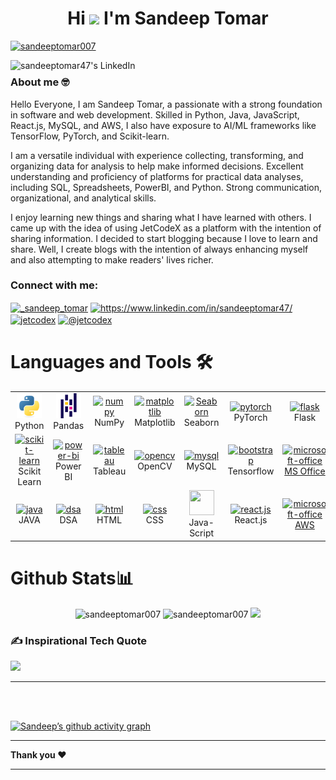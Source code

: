 <h1 align="center">Hi <img loading="lazy" src="https://raw.githubusercontent.com/iampavangandhi/iampavangandhi/master/gifs/Hi.gif" width= "28px"/> I'm Sandeep Tomar</h1><a href="#">

  <p align="left"> <img src="https://komarev.com/ghpvc/?username=sandeeptomar007&style=flat-square&label=Profile+Visitors&color=green" alt="sandeeptomar007" /> </p>

<p align="center">
<a href="https://www.linkedin.com/in/sandeeptomar47/">
    <img align = "left", alt="sandeeptomar47's LinkedIn" title="My LinkedIn Followers" src="https://img.shields.io/badge/LinkedIn-7k-blue?color=blue&label=LinkedIn&logo=linkedin&logoColor=white&style=for-the-badge" />
</a> </p>


<h1 align="center"></h1>


### About me 🤓

Hello Everyone, 
I am Sandeep Tomar, a passionate with a strong foundation in software and web development. Skilled in Python, Java, JavaScript, React.js, MySQL, and AWS, I also have exposure to AI/ML frameworks like TensorFlow, PyTorch, and Scikit-learn.

I am a versatile individual with experience collecting, transforming, and organizing data for analysis to help make informed decisions. Excellent understanding and proficiency of platforms for practical data analyses, including SQL, Spreadsheets, PowerBI, and Python. Strong communication, organizational, and analytical skills.

I enjoy learning new things and sharing what I have learned with others. I came up with the idea of using JetCodeX as a platform with the intention of sharing information. I decided to start blogging because I love to learn and share. Well, I create blogs with the intention of always enhancing myself and also attempting to make readers' lives richer.

<h3 align="left">Connect with me:</h3>
<p align="left">
<a href="https://twitter.com/_sandeep_tomar" target="blank"><img align="center" src="https://raw.githubusercontent.com/rahuldkjain/github-profile-readme-generator/master/src/images/icons/Social/twitter.svg" alt="_sandeep_tomar" height="30" width="40" /></a>
<a href="https://linkedin.com/in/sandeeptomar47/" target="blank"><img align="center" src="https://raw.githubusercontent.com/rahuldkjain/github-profile-readme-generator/master/src/images/icons/Social/linked-in-alt.svg" alt="https://www.linkedin.com/in/sandeeptomar47/" height="30" width="40" /></a>
<a href="https://instagram.com/jetcodex" target="blank"><img align="center" src="https://raw.githubusercontent.com/rahuldkjain/github-profile-readme-generator/master/src/images/icons/Social/instagram.svg" alt="jetcodex" height="30" width="40" /></a>
<a href="https://medium.com/@jetcodex" target="blank"><img align="center" src="https://raw.githubusercontent.com/rahuldkjain/github-profile-readme-generator/master/src/images/icons/Social/medium.svg" alt="@jetcodex" height="30" width="40" /></a>
</p>


# Languages and Tools 🛠

<table align="center">
  <tr>
    <td align="center" width="96">
     <a href="#" target="_blank">
      <img loading="lazy" src="https://raw.githubusercontent.com/devicons/devicon/master/icons/python/python-original.svg" alt="python" width="40" height="40"/>
    </a>
    <br/>Python
   </td>
   <td align="center" width="96">
    <a href="#" target="_blank"> 
     <img loading="lazy" src="https://raw.githubusercontent.com/devicons/devicon/2ae2a900d2f041da66e950e4d48052658d850630/icons/pandas/pandas-original.svg" alt="pandas" width="40" height="40"/>
    </a>
    <br/> Pandas
   </td>
   <td align="center" width="96">
      <a href="#">
        <img loading="lazy" src="https://www.vectorlogo.zone/logos/numpy/numpy-icon.svg" alt="numpy" width="40" height="40"/>
      </a>
      <br>NumPy
    </td>
   <td align="center" width="96">
      <a href="#">
        <img loading="lazy" src="https://upload.wikimedia.org/wikipedia/commons/thumb/0/01/Created_with_Matplotlib-logo.svg/1024px-Created_with_Matplotlib-logo.svg.png" alt="matplotlib" width="40" height="40"/>
      </a>
      <br>Matplotlib
    </td>
   <td align="center" width="96">
      <a href="#">
        <img src="https://seaborn.pydata.org/_images/logo-mark-lightbg.svg" width="48" height="48" alt="Seaborn" />
      </a>
      <br>Seaborn
    </td>
    <td align="center"  width="96">
      <a href="#">
        <img loading="lazy" src="https://www.vectorlogo.zone/logos/pytorch/pytorch-icon.svg" alt="pytorch" width="40" height="40"/>
      </a>
      <br>PyTorch
    </td>
    <td align="center" width="96">
      <a href="#">
        <img loading="lazy" src="https://hexmos.com/freedevtools/svg_icons/flask/flask-original-wordmark.svg" alt="flask" width="40" height="40"/>
      </a>
      <br>Flask
    </td> 
  </tr>
  
  
<tr> 
     <td align="center" width="96">
      <a href="#" >
        <img src="https://upload.wikimedia.org/wikipedia/commons/0/05/Scikit_learn_logo_small.svg" width="48" height="48" alt="scikit-learn" />
      </a>
      <br>Scikit Learn
    </td>
    
    
 <td align="center" width="96">
      <a href="#">
        <img loading="lazy" src="https://www.vectorlogo.zone/logos/microsoft_powerbi/microsoft_powerbi-icon.svg" alt="power-bi" width="40" height="40"/>
      </a>
      <br>Power BI
 </td> 
    
 <td align="center" width="96">
      <a href="#">
        <img loading="lazy" src="https://raw.githubusercontent.com/gilbarbara/logos/f4c8e8b933aa80ce83b6d6d387e016bf4cb4e376/logos/tableau-icon.svg" alt="tableau" width="40" height="40"/>
      </a>
      <br>Tableau
</td>
    
<td align="center" width="96">
      <a href="#">
        <img loading="lazy" src="https://www.vectorlogo.zone/logos/opencv/opencv-icon.svg" alt="opencv" alt="Google Data studio" width="40" height="40"/>
      </a>
      <br>OpenCV
</td>
     
<td align="center" width="96">
      <a href="#">
        <img loading="lazy" src="https://www.vectorlogo.zone/logos/mysql/mysql-icon.svg" alt="mysql" width="40" height="40"/>
      </a>
      <br>MySQL
</td>
<td align="center" width="96">
      <a href="#">
        <img loading="lazy" src="https://www.vectorlogo.zone/logos/tensorflow/tensorflow-icon.svg" alt="bootstrap" width="40" height="40"/>
      </a>
      <br>Tensorflow
</td>
<td align="center" width="96">
      <a href="#">
        <img loading="lazy" src="https://www.vectorlogo.zone/logos/microsoft/microsoft-icon.svg" alt="microsoft-office" width="40" height="40"/>
      <br>MS Office
</td>
</tr>

<tr> 
     <td align="center" width="96">
      <a href="#" >
        <img src="https://www.flaticon.com/free-icon/java_919854?term=java+logo&page=1&position=5&origin=tag&related_id=919854" width="48" height="48" alt="java" />
      </a>
      <br>JAVA
    </td>
    
    
 <td align="center" width="96">
      <a href="#">
        <img loading="lazy" src="https://www.flaticon.com/free-icon/data_6174618?term=data+structure&page=1&position=11&origin=search&related_id=6174618" alt="dsa" width="40" height="40"/>
      </a>
      <br>DSA
 </td> 
    
 <td align="center" width="96">
      <a href="#">
        <img loading="lazy" src="https://www.flaticon.com/free-icon/html-5_888859?term=html&page=1&position=4&origin=search&related_id=888859" alt="html" width="40" height="40"/>
      </a>
      <br>HTML
</td>
    
<td align="center" width="96">
      <a href="#">
        <img loading="lazy" src="https://www.flaticon.com/free-icon/css-3_5968242?term=css&page=1&position=3&origin=search&related_id=5968242" alt="css" width="40" height="40"/>
      </a>
      <br>CSS
</td>
     
<td align="center" width="96">
      <a href="#">
        <img loading="lazy" src="https://www.flaticon.com/free-icon/js_5968292?term=js&page=1&position=2&origin=search&related_id=5968292" width="40" height="40"/>
      </a>
      <br>Java-Script
</td>
<td align="center" width="96">
      <a href="#">
        <img loading="lazy" src="https://www.flaticon.com/free-icon/react_1183672?term=react&page=1&position=9&origin=search&related_id=1183672" alt="react.js" width="40" height="40"/>
      </a>
      <br>React.js
</td>
<td align="center" width="96">
      <a href="#">
        <img loading="lazy" src="https://www.flaticon.com/free-icon/file_14390315?term=aws&page=1&position=1&origin=search&related_id=14390315" alt="microsoft-office" width="40" height="40"/>
      <br>AWS
</td>
</tr>
</table>
  

# Github Stats📊

<div align="center">
 <p>
  <img width="48%" src="https://github-readme-stats.vercel.app/api?username=sandeeptomar007&theme=merko&hide_border=false&include_all_commits=true&count_private=false"  alt="sandeeptomar007"  />
  <img width="48%" src="http://github-readme-streak-stats.herokuapp.com?user=sandeeptomar007&theme=merko&hide_border=false" alt="sandeeptomar007" />
  <img width="48%" src="https://github-readme-stats.vercel.app/api/top-langs?username=sandeeptomar007&theme=merko&hide_border=false&include_all_commits=true&count_private=false&layout=compact" />
  </p>
</div>


### ✍️ Inspirational Tech Quote
![](https://quotes-github-readme.vercel.app/api?type=horizontal&theme=merko)

---

<br/><br/>

[![Sandeep’s github activity graph](https://activity-graph.herokuapp.com/graph?username=sandeeptomar007&theme=dracula)](https://github.com/sandeeptomar007)

---

**Thank you ❤**
<hr/>



